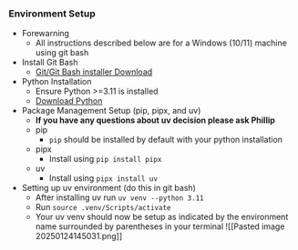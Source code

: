 ### Environment Setup
- Forewarning
	- All instructions described below are for a Windows (10/11) machine using git bash
- Install Git Bash
	- [Git/Git Bash installer Download](https://git-scm.com/downloads/win)
- Python Installation
	- Ensure Python >=3.11 is installed
	- [Download Python](https://www.python.org/downloads/)
- Package Management Setup (pip, pipx, and uv)
	- **If you have any questions about uv decision please ask Phillip**
	- pip
		- `pip` should be installed by default with your python installation
	- pipx
		-  Install using `pip install pipx`
	- uv
		- Install using `pipx install uv`
- Setting up uv environment (do this in git bash)
	- After installing uv run `uv venv --python 3.11`
	- Run `source .venv/Scripts/activate`
	- Your uv venv should now be setup as indicated by the environment name surrounded by parentheses in your terminal ![[Pasted image 20250124145031.png]]